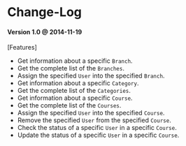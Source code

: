 Change-Log
==========

#### Version 1.0 @ 2014-11-19
[Features]
+ Get information about a specific `Branch`.
+ Get the complete list of the `Branches`.
+ Assign the specified `User` into the specified `Branch`.
+ Get information about a specific `Category`.
+ Get the complete list of the `Categories`.
+ Get information about a specific `Course`.
+ Get the complete list of the `Courses`.
+ Assign the specified `User` into the specified `Course`.
+ Remove the specified `User` from the specified `Course`.
+ Check the status of a specific `User` in a specific `Course`.
+ Update the status of a specific `User` in a specific `Course`.
